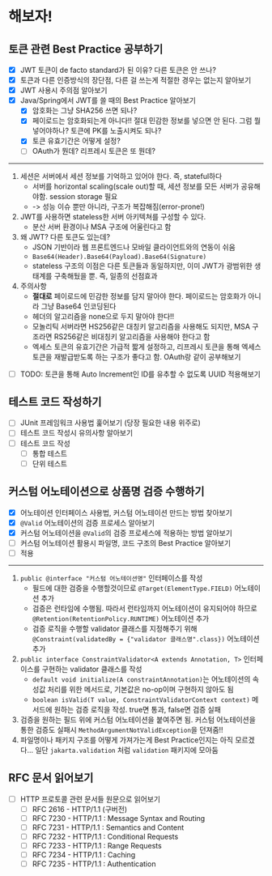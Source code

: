 # 해보자!

## 토큰 관련 Best Practice 공부하기
- [x] JWT 토큰이 de facto standard가 된 이유? 다른 토큰은 안 쓰나?
- [x] 토큰과 다른 인증방식의 장단점, 다른 걸 쓰는게 적절한 경우는 없는지 알아보기
- [x] JWT 사용시 주의점 알아보기
- [x] Java/Spring에서 JWT를 쓸 때의 Best Practice 알아보기
  - [x] 암호화는 그냥 SHA256 쓰면 되나?
  - [x] 페이로드는 암호화되는게 아니다!! 절대 민감한 정보를 넣으면 안 된다. 그럼 뭘 넣어야하나? 토큰에 PK를 노출시켜도 되나?
  - [x] 토큰 유효기간은 어떻게 설정?
  - [ ] OAuth가 뭔데? 리프레시 토큰은 또 뭔데?
- - -
1. 세션은 서버에서 세션 정보를 기억하고 있어야 한다. 즉, stateful하다
   - 서버를 horizontal scaling(scale out)할 때, 세션 정보를 모든 서버가 공유해야함. session storage 필요
   - -> 성능 이슈 뿐만 아니라, 구조가 복잡해짐(error-prone!)
2. JWT를 사용하면 stateless한 서버 아키텍쳐를 구성할 수 있다.
   - 분산 서버 환경이나 MSA 구조에 어울린다고 함
3. 왜 JWT? 다른 토큰도 있는데?
   - JSON 기반이라 웹 프론트엔드나 모바일 클라이언트와의 연동이 쉬움
   - `Base64(Header).Base64(Payload).Base64(Signature)`
   - stateless 구조의 이점은 다른 토큰들과 동일하지만, 이미 JWT가 광범위한 생태계를 구축해뒀을 뿐. 즉, 일종의 선점효과
4. 주의사항
   - **절대로** 페이로드에 민감한 정보를 담지 말아야 한다. 페이로드는 암호화가 아니라 그냥 Base64 인코딩된다
   - 헤더의 알고리즘을 none으로 두지 말아야 한다!!
   - 모놀리틱 서버라면 HS256같은 대칭키 알고리즘을 사용해도 되지만, MSA 구조라면 RS256같은 비대칭키 알고리즘을 사용해야 한다고 함
   - 엑세스 토큰의 유효기간은 가급적 짧게 설정하고, 리프레시 토큰을 통해 엑세스 토큰을 재발급받도록 하는 구조가 좋다고 함. OAuth랑 같이 공부해보기
- [ ] TODO: 토큰을 통해 Auto Increment인 ID를 유추할 수 없도록 UUID 적용해보기

## 테스트 코드 작성하기
- [ ] JUnit 프레임워크 사용법 훑어보기 (당장 필요한 내용 위주로)
- [ ] 테스트 코드 작성시 유의사항 알아보기
- [ ] 테스트 코드 작성
  - [ ] 통합 테스트
  - [ ] 단위 테스트

## 커스텀 어노테이션으로 상품명 검증 수행하기
- [x] 어노테이션 인터페이스 사용법, 커스텀 어노테이션 만드는 방법 찾아보기
- [x] `@Valid` 어노테이션의 검증 프로세스 알아보기
- [x] 커스텀 어노테이션을 `@Valid`의 검증 프로세스에 적용하는 방법 알아보기
- [ ] 커스텀 어노테이션 활용시 파일명, 코드 구조의 Best Practice 알아보기
- [ ] 적용
- - -
1. `public @interface "커스텀 어노테이션명"` 인터페이스를 작성
    - 필드에 대한 검증을 수행할것이므로 `@Target(ElementType.FIELD)` 어노테이션 추가
    - 검증은 런타임에 수행됨. 따라서 런타임까지 어노테이션이 유지되어야 하므로 `@Retention(RetentionPolicy.RUNTIME)` 어노테이션 추가
    - 검증 로직을 수행할 validator 클래스를 지정해주기 위해 `@Constraint(validatedBy = {"validator 클래스명".class})` 어노테이션 추가 
2. `public interface ConstraintValidator<A extends Annotation, T>` 인터페이스를 구현하는 validator 클래스를 작성
   - `default void initialize(A constraintAnnotation)`는 어노테이션의 속성값 처리를 위한 메서드로, 기본값은 no-op이며 구현하지 않아도 됨
   - `boolean isValid(T value, ConstraintValidatorContext context)` 메서드에 원하는 검증 로직을 작성. true면 통과, false면 검증 실패
3. 검증을 원하는 필드 위에 커스텀 어노테이션을 붙여주면 됨. 커스텀 어노테이션을 통한 검증도 실패시 `MethodArgumentNotValidException`을 던져줌!!
4. 파일명이나 패키지 구조를 어떻게 가져가는게 Best Practice인지는 아직 모르겠다... 일단 `jakarta.validation` 처럼 `validation` 패키지에 모아둠

## RFC 문서 읽어보기
- [ ] HTTP 프로토콜 관련 문서들 원문으로 읽어보기
  - [ ] RFC 2616 - HTTP/1.1 (구버전)
  - [ ] RFC 7230 - HTTP/1.1 : Message Syntax and Routing
  - [ ] RFC 7231 - HTTP/1.1 : Semantics and Content
  - [ ] RFC 7232 - HTTP/1.1 : Conditional Requests
  - [ ] RFC 7233 - HTTP/1.1 : Range Requests 
  - [ ] RFC 7234 - HTTP/1.1 : Caching 
  - [ ] RFC 7235 - HTTP/1.1 : Authentication
